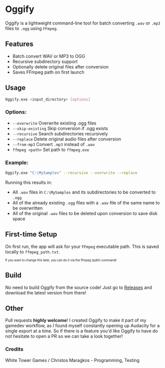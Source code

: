 # Oggify
Oggify is a lightweight command-line tool for batch converting `.wav` or `.mp3` files to `.ogg` using `FFmpeg`.

## Features
- Batch convert WAV or MP3 to OGG
- Recursive subdirectory support
- Optionally delete original files after conversion
- Saves FFmpeg path on first launch

## Usage
```sh
Oggify.exe <input_directory> [options]
```

### Options:
- `--overwrite`        Overwrite existing .ogg files
- `--skip-existing`    Skip conversion if .ogg exists
- `--recursive`        Search subdirectories recursively
- `--replace`          Delete original audio files after conversion
- `--from-mp3`         Convert `.mp3` instead of `.wav`
- `ffmpeg <path>`      Set path to `ffmpeg.exe`

### Example:
```sh
Oggify.exe "C:\MySamples" --recursive --overwrite --replace
```
Running this results in:
- All `.wav` files in `C:\MySamples` and its subdirectories to be converted to `.ogg`
- All of the already existing `.ogg` files with a `.wav` file of the same name to be overwritten
- All of the original `.wav` files to be deleted upon conversion to save disk space

## First-time Setup
On first run, the app will ask for your `FFmpeg` executable path. This is saved locally to `ffmpeg_path.txt`.

<sup><sub>If you want to change this later, you can do it via the ffmpeg (path) command!</sub></sup>

## Build
No need to build Oggify from the source code! Just go to [Releases](https://github.com/WhiteTowerGames/Oggify/releases) and download the latest version from there!

## Other
Pull requests **highly welcome**! I created Oggify to make it part of my gamedev workflow, as I found myself constantly opening up Audacity for a single export at a time.
So if there is a feature you'd like Oggify to have do not hesitate to open a PR so we can take a look together!

### Credits
White Tower Games / Christos Maragkos - Programming, Testing
